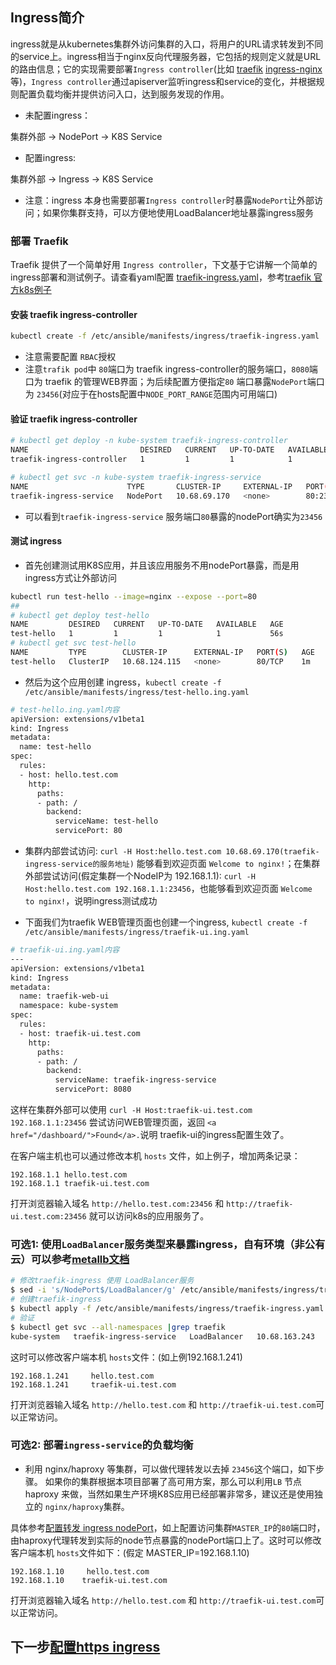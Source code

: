 ## Ingress简介

ingress就是从kubernetes集群外访问集群的入口，将用户的URL请求转发到不同的service上。ingress相当于nginx反向代理服务器，它包括的规则定义就是URL的路由信息；它的实现需要部署`Ingress controller`(比如 [traefik](https://github.com/containous/traefik) [ingress-nginx](https://github.com/kubernetes/ingress-nginx) 等)，`Ingress controller`通过apiserver监听ingress和service的变化，并根据规则配置负载均衡并提供访问入口，达到服务发现的作用。

+ 未配置ingress：

集群外部 -> NodePort -> K8S Service

+ 配置ingress:

集群外部 -> Ingress -> K8S Service

+ 注意：ingress 本身也需要部署`Ingress controller`时暴露`NodePort`让外部访问；如果你集群支持，可以方便地使用LoadBalancer地址暴露ingress服务

### 部署 Traefik

Traefik 提供了一个简单好用 `Ingress controller`，下文基于它讲解一个简单的 ingress部署和测试例子。请查看yaml配置 [traefik-ingress.yaml](../../manifests/ingress/traefik-ingress.yaml)，参考[traefik 官方k8s例子](https://github.com/containous/traefik/tree/master/examples/k8s)

#### 安装 traefik ingress-controller

``` bash
kubectl create -f /etc/ansible/manifests/ingress/traefik-ingress.yaml
```
+ 注意需要配置 `RBAC`授权
+ 注意`trafik pod`中 `80`端口为 traefik ingress-controller的服务端口，`8080`端口为 traefik 的管理WEB界面；为后续配置方便指定`80` 端口暴露`NodePort`端口为 `23456`(对应于在hosts配置中`NODE_PORT_RANGE`范围内可用端口)

#### 验证 traefik ingress-controller

``` bash
# kubectl get deploy -n kube-system traefik-ingress-controller
NAME                         DESIRED   CURRENT   UP-TO-DATE   AVAILABLE   AGE
traefik-ingress-controller   1         1         1            1           4m

# kubectl get svc -n kube-system traefik-ingress-service
NAME                      TYPE       CLUSTER-IP     EXTERNAL-IP   PORT(S)                       AGE
traefik-ingress-service   NodePort   10.68.69.170   <none>        80:23456/TCP,8080:34815/TCP   4m
```
+ 可以看到`traefik-ingress-service` 服务端口`80`暴露的nodePort确实为`23456`

#### 测试 ingress

+ 首先创建测试用K8S应用，并且该应用服务不用nodePort暴露，而是用ingress方式让外部访问

``` bash
kubectl run test-hello --image=nginx --expose --port=80
##
# kubectl get deploy test-hello
NAME         DESIRED   CURRENT   UP-TO-DATE   AVAILABLE   AGE
test-hello   1         1         1            1           56s
# kubectl get svc test-hello
NAME         TYPE        CLUSTER-IP      EXTERNAL-IP   PORT(S)   AGE
test-hello   ClusterIP   10.68.124.115   <none>        80/TCP    1m
```
+ 然后为这个应用创建 ingress，`kubectl create -f /etc/ansible/manifests/ingress/test-hello.ing.yaml`

``` bash
# test-hello.ing.yaml内容
apiVersion: extensions/v1beta1
kind: Ingress
metadata:
  name: test-hello
spec:
  rules:
  - host: hello.test.com
    http:
      paths:
      - path: /
        backend:
          serviceName: test-hello
          servicePort: 80
```
+ 集群内部尝试访问: `curl -H Host:hello.test.com 10.68.69.170(traefik-ingress-service的服务地址)` 能够看到欢迎页面 `Welcome to nginx!`；在集群外部尝试访问(假定集群一个NodeIP为 192.168.1.1): `curl -H Host:hello.test.com 192.168.1.1:23456`，也能够看到欢迎页面 `Welcome to nginx!`，说明ingress测试成功

+ 下面我们为traefik WEB管理页面也创建一个ingress, `kubectl create -f /etc/ansible/manifests/ingress/traefik-ui.ing.yaml`

``` bash
# traefik-ui.ing.yaml内容
---
apiVersion: extensions/v1beta1
kind: Ingress
metadata:
  name: traefik-web-ui
  namespace: kube-system
spec:
  rules:
  - host: traefik-ui.test.com
    http:
      paths:
      - path: /
        backend:
          serviceName: traefik-ingress-service
          servicePort: 8080
```
这样在集群外部可以使用 `curl -H Host:traefik-ui.test.com 192.168.1.1:23456` 尝试访问WEB管理页面，返回 `<a href="/dashboard/">Found</a>.`说明 traefik-ui的ingress配置生效了。

在客户端主机也可以通过修改本机 `hosts` 文件，如上例子，增加两条记录：

``` text
192.168.1.1	hello.test.com
192.168.1.1	traefik-ui.test.com
```
打开浏览器输入域名 `http://hello.test.com:23456` 和 `http://traefik-ui.test.com:23456` 就可以访问k8s的应用服务了。

### 可选1: 使用`LoadBalancer`服务类型来暴露ingress，自有环境（非公有云）可以参考[metallb文档](metallb.md)

``` bash
# 修改traefik-ingress 使用 LoadBalancer服务
$ sed -i 's/NodePort$/LoadBalancer/g' /etc/ansible/manifests/ingress/traefik-ingress.yaml
# 创建traefik-ingress
$ kubectl apply -f /etc/ansible/manifests/ingress/traefik-ingress.yaml
# 验证
$ kubectl get svc --all-namespaces |grep traefik
kube-system   traefik-ingress-service   LoadBalancer   10.68.163.243   192.168.1.241   80:23456/TCP,8080:37088/TCP   1m
```
这时可以修改客户端本机 `hosts`文件：(如上例192.168.1.241)

``` text
192.168.1.241     hello.test.com
192.168.1.241     traefik-ui.test.com
```
打开浏览器输入域名 `http://hello.test.com` 和 `http://traefik-ui.test.com`可以正常访问。

### 可选2: 部署`ingress-service`的负载均衡

- 利用 nginx/haproxy 等集群，可以做代理转发以去掉 `23456`这个端口，如下步骤。
如果你的集群根据本项目部署了高可用方案，那么可以利用`LB` 节点haproxy 来做，当然如果生产环境K8S应用已经部署非常多，建议还是使用独立的 `nginx/haproxy`集群。

具体参考[配置转发 ingress nodePort](../op/loadballance_ingress_nodeport.md)，如上配置访问集群`MASTER_IP`的`80`端口时，由haproxy代理转发到实际的node节点暴露的nodePort端口上了。这时可以修改客户端本机 `hosts`文件如下：(假定 MASTER_IP=192.168.1.10)

``` text
192.168.1.10     hello.test.com
192.168.1.10    traefik-ui.test.com
```
打开浏览器输入域名 `http://hello.test.com` 和 `http://traefik-ui.test.com`可以正常访问。

## 下一步[配置https ingress](ingress-tls.md)
